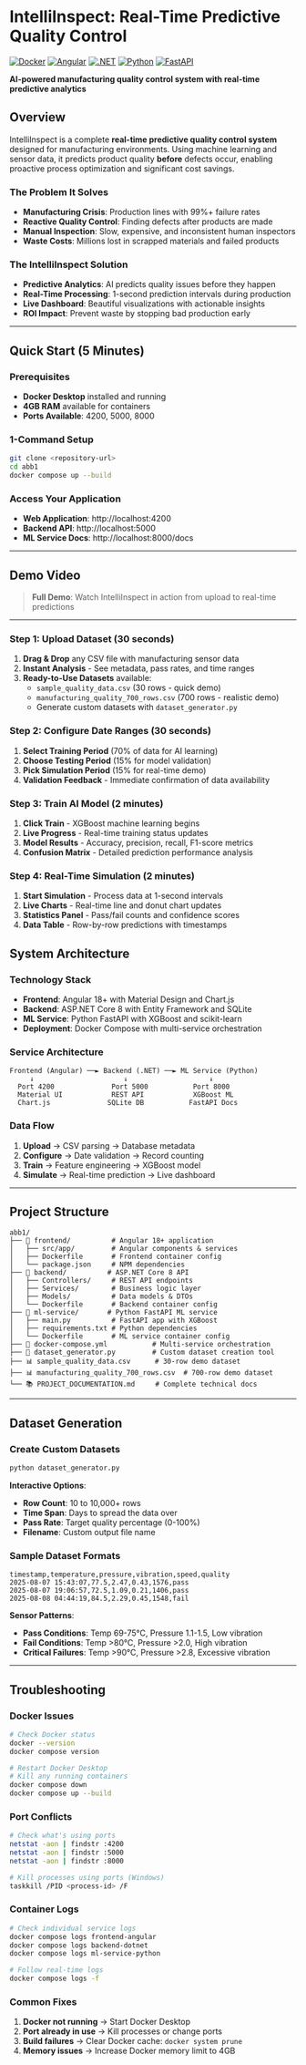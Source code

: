 # IntelliInspect: Real-Time Predictive Quality Control

[![Docker](https://img.shields.io/badge/Docker-Ready-blue)](https://docker.com)
[![Angular](https://img.shields.io/badge/Angular-18+-red)](https://angular.io)
[![.NET](https://img.shields.io/badge/.NET-Core_8-purple)](https://dotnet.microsoft.com)
[![Python](https://img.shields.io/badge/Python-3.11+-green)](https://python.org)
[![FastAPI](https://img.shields.io/badge/FastAPI-Latest-teal)](https://fastapi.tiangolo.com)

**AI-powered manufacturing quality control system with real-time predictive analytics**

## Overview

IntelliInspect is a complete **real-time predictive quality control system** designed for manufacturing environments. Using machine learning and sensor data, it predicts product quality **before** defects occur, enabling proactive process optimization and significant cost savings.

### The Problem It Solves
- **Manufacturing Crisis**: Production lines with 99%+ failure rates
- **Reactive Quality Control**: Finding defects after products are made  
- **Manual Inspection**: Slow, expensive, and inconsistent human inspectors
- **Waste Costs**: Millions lost in scrapped materials and failed products

### The IntelliInspect Solution
- **Predictive Analytics**: AI predicts quality issues before they happen
- **Real-Time Processing**: 1-second prediction intervals during production
- **Live Dashboard**: Beautiful visualizations with actionable insights
- **ROI Impact**: Prevent waste by stopping bad production early

---

## Quick Start (5 Minutes)

### Prerequisites
- **Docker Desktop** installed and running
- **4GB RAM** available for containers
- **Ports Available**: 4200, 5000, 8000

### 1-Command Setup
```bash
git clone <repository-url>
cd abb1
docker compose up --build
```

### Access Your Application
- **Web Application**: http://localhost:4200
- **Backend API**: http://localhost:5000  
- **ML Service Docs**: http://localhost:8000/docs

---

## Demo Video

> **Full Demo**: Watch IntelliInspect in action from upload to real-time predictions



---

### Step 1: Upload Dataset (30 seconds)
1. **Drag & Drop** any CSV file with manufacturing sensor data
2. **Instant Analysis** - See metadata, pass rates, and time ranges
3. **Ready-to-Use Datasets** available:
   - `sample_quality_data.csv` (30 rows - quick demo)
   - `manufacturing_quality_700_rows.csv` (700 rows - realistic demo)
   - Generate custom datasets with `dataset_generator.py`

### Step 2: Configure Date Ranges (30 seconds)  
1. **Select Training Period** (70% of data for AI learning)
2. **Choose Testing Period** (15% for model validation)
3. **Pick Simulation Period** (15% for real-time demo)
4. **Validation Feedback** - Immediate confirmation of data availability

### Step 3: Train AI Model (2 minutes)
1. **Click Train** - XGBoost machine learning begins
2. **Live Progress** - Real-time training status updates
3. **Model Results** - Accuracy, precision, recall, F1-score metrics
4. **Confusion Matrix** - Detailed prediction performance analysis

### Step 4: Real-Time Simulation (2 minutes)
1. **Start Simulation** - Process data at 1-second intervals
2. **Live Charts** - Real-time line and donut chart updates  
3. **Statistics Panel** - Pass/fail counts and confidence scores
4. **Data Table** - Row-by-row predictions with timestamps

## System Architecture

### Technology Stack
- **Frontend**: Angular 18+ with Material Design and Chart.js
- **Backend**: ASP.NET Core 8 with Entity Framework and SQLite
- **ML Service**: Python FastAPI with XGBoost and scikit-learn  
- **Deployment**: Docker Compose with multi-service orchestration

### Service Architecture
```
Frontend (Angular) ──► Backend (.NET) ──► ML Service (Python)
     ↓                      ↓                    ↓
  Port 4200              Port 5000           Port 8000
  Material UI            REST API            XGBoost ML
  Chart.js              SQLite DB           FastAPI Docs
```

### Data Flow
1. **Upload** → CSV parsing → Database metadata
2. **Configure** → Date validation → Record counting  
3. **Train** → Feature engineering → XGBoost model
4. **Simulate** → Real-time prediction → Live dashboard

---

## Project Structure

```
abb1/
├── 📂 frontend/          # Angular 18+ application
│   ├── src/app/         # Angular components & services
│   ├── Dockerfile       # Frontend container config
│   └── package.json     # NPM dependencies
├── 📂 backend/          # ASP.NET Core 8 API
│   ├── Controllers/     # REST API endpoints
│   ├── Services/        # Business logic layer
│   ├── Models/          # Data models & DTOs
│   └── Dockerfile       # Backend container config
├── 📂 ml-service/       # Python FastAPI ML service
│   ├── main.py          # FastAPI app with XGBoost
│   ├── requirements.txt # Python dependencies
│   └── Dockerfile       # ML service container config
├── 📄 docker-compose.yml           # Multi-service orchestration
├── 📄 dataset_generator.py         # Custom dataset creation tool
├── 📊 sample_quality_data.csv      # 30-row demo dataset
├── 📊 manufacturing_quality_700_rows.csv  # 700-row demo dataset
└── 📚 PROJECT_DOCUMENTATION.md     # Complete technical docs
```

---

## Dataset Generation

### Create Custom Datasets
```bash
python dataset_generator.py
```

**Interactive Options**:
- **Row Count**: 10 to 10,000+ rows
- **Time Span**: Days to spread the data over
- **Pass Rate**: Target quality percentage (0-100%)
- **Filename**: Custom output file name

### Sample Dataset Formats
```csv
timestamp,temperature,pressure,vibration,speed,quality
2025-08-07 15:43:07,77.5,2.47,0.43,1576,pass
2025-08-07 19:06:57,72.5,1.09,0.21,1406,pass
2025-08-08 04:44:19,84.5,2.29,0.45,1548,fail
```

**Sensor Patterns**:
- **Pass Conditions**: Temp 69-75°C, Pressure 1.1-1.5, Low vibration
- **Fail Conditions**: Temp >80°C, Pressure >2.0, High vibration  
- **Critical Failures**: Temp >90°C, Pressure >2.8, Excessive vibration

---

## Troubleshooting

### Docker Issues
```bash
# Check Docker status
docker --version
docker compose version

# Restart Docker Desktop
# Kill any running containers
docker compose down
docker compose up --build
```

### Port Conflicts
```bash
# Check what's using ports
netstat -aon | findstr :4200
netstat -aon | findstr :5000
netstat -aon | findstr :8000

# Kill processes using ports (Windows)
taskkill /PID <process-id> /F
```

### Container Logs
```bash
# Check individual service logs
docker compose logs frontend-angular
docker compose logs backend-dotnet  
docker compose logs ml-service-python

# Follow real-time logs
docker compose logs -f
```

### Common Fixes
1. **Docker not running** → Start Docker Desktop
2. **Port already in use** → Kill processes or change ports
3. **Build failures** → Clear Docker cache: `docker system prune`
4. **Memory issues** → Increase Docker memory limit to 4GB
